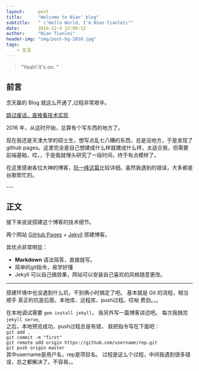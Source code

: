 ```yaml
---
layout:     post
title:      "Welcome to Nian' blog"
subtitle:   " \"Hello World, I'm Nian Tianlei\""
date:       2016-12-4 12:00:12
author:     "Nian Tianlei"
header-img: "img/post-bg-2016.jpg"
tags:
    - 生活
---
```


> “Yeah! It's on. ”


## 前言

念天磊的 Blog 就这么开通了,过程非常艰辛。

[跳过废话，直接看技术实现 ](#build)



2016 年，从这时开始，总算有个写东西的地方了。


现在我还是天津大学的硕士生，想写点乱七八糟的东西，总是没地方，于是发现了github pages。这里完全是自己想建成什么样就建成什么样，太适合我，但需要前端基础，哎，，于是我就埋头研究了一段时间，终于有点模样了。

在这里感谢各位大神的博客，[阮一峰这篇](http://www.ruanyifeng.com/blog/2012/08/blogging_with_jekyll.html)比较详细。虽然我遇到的错误，大多都是谷歌帮忙的。


<p id = "build"></p>
---

## 正文

接下来说说搭建这个博客的技术细节。  

两个网站 [GitHub Pages](https://pages.github.com/) + [Jekyll](http://jekyllrb.com/) 搭建博客。

其优点非常明显：

* **Markdown** 语法简答，直接就写。
* 简单的git指令，易学好懂
* Jekyll 可以自己搞效果，网站可以安装自己喜欢的风格随意更改。



---

搭建环境中也没遇到什么坑，不到俩小时搞定了吧。
基本就是 Git 的流程，相当顺手
真正的坑是后面，本地库、远程库、push过程。哎呦  费劲。。。

在本地调试需要 `gem install jekyll`， 我另外写一篇博客讲述吧。
每次我搞完`jekyll serve`,  
之后，本地预览成功，push过程总是有错，
我把指令写在下面吧：     
    `git add .`       
	`git commit -m "first"`        
	`git remote add origin https://github.com/username/rep.git`         
	`git push origin master`           
其中username是用户名，rep是项目名。
过程是这么个过程，中间我遇到很多错误，总之都解决了。不容易。。
